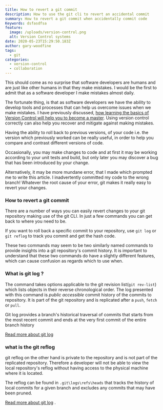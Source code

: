 ```yaml
---
title: How to revert a git commit
description: How to use the git cli to revert an accidental commit
summary: How to revert a git commit when accidentally commit code
Keywords: dsfasdfsa
feature:
  image: /uploads/version-control.png
  alt: Version Control systems
date: 2020-05-23T15:29:50.183Z
author: gary-woodfine
tags:
  - git
categories:
  - version-control
  - collaboration
---
```


This should come as no surprise that software developers are humans and are just like other humans in that they make mistakes.  I would be the first to admit that as a software developer I make mistakes almost daily. 

The fortunate thing, is that as software developers we have the ability to develop tools and processes that can help us overcome issues when we make mistakes. I have previously discussed, [how learning the basics of Version Control will help
you to become a master](https://geekiam.co.uk/learn-the-basics-of-version-control-to-become-a-master).  Using version control correctly can also help you recover and mitigate against making mistakes.

Having the ability to roll back to previous versions, of your code i.e. the version which previously worked can be 
really useful, in order to help you compare and contrast different versions of code.

Occasionally, you may make changes to code and at first it may be working according to your unit tests and build, but 
only later you may discover a bug that has been introduced by your change.  

Alternatively, it may be more mundane error, that I made which prompted me to write this article. I inadvertently 
committed my code to the wrong branch!  Whatever the root cause of your error, git makes it really easy to revert your 
changes.

### How to revert a git commit

There are a number of ways you can easily revert changes to your git repository making use of the git CLI. In just a few commands you can get back
to where you need to be.

If you want to roll back a specific commit to your repository, use `git log` or `git reflog`  to track you commit and get the hash code.

These two commands may seem to be two similarly named commands to provide insights into a git repository's commit history. It is important to understand that these two commands do have a slightly different features, which can cause confusion as regards which to use when.

### What is git log ?

The command takes options applicable to the git revision list(`git rev-list`) which lists objects in their reverse chronological order. The log presented with this command is *public accessible* commit history of the commits to repository.  It is part of the git repository and is replicated after a `push`, `fetch` or `pull`.

Git log provides a branch's historical traversal of commits that starts from the most recent commit and ends at the very first commit of the entire branch history

[Read more about git log](https://www.git-scm.com/docs/git-log) 

### what is the git reflog

git reflog on the other hand is private to the repository and is not part of the replicated repository.  Therefore a developer will not be able to view the local repository's reflog without having access to the physical machine where it is located.

The reflog can be found in `.git\logs\refs\heads` that tracks the history of local commits for a given branch and excludes any commits that may have been pruned. 

[Read more about git log](https://git-scm.com/docs/git-reflog) .


